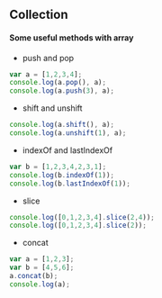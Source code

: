 ## Collection
#### Some useful methods with array
+ push and pop
```javascript
var a = [1,2,3,4];
console.log(a.pop(), a);
console.log(a.push(3), a);
```
+ shift and unshift
```javascript
console.log(a.shift(), a);
console.log(a.unshift(1), a);
```
+ indexOf and lastIndexOf
```javascript
var b = [1,2,3,4,2,3,1];
console.log(b.indexOf(1));
console.log(b.lastIndexOf(1));
```
+ slice
```javascript
console.log([0,1,2,3,4].slice(2,4));
console.log([0,1,2,3,4].slice(2));
```
+ concat
```javascript
var a = [1,2,3];
var b = [4,5,6];
a.concat(b);
console.log(a);
```
